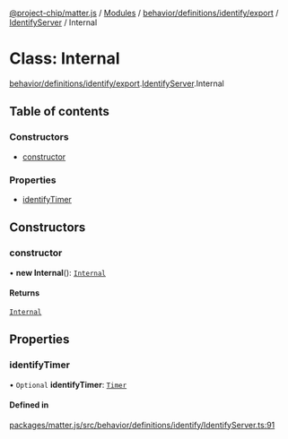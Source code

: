 [@project-chip/matter.js](../README.md) / [Modules](../modules.md) / [behavior/definitions/identify/export](../modules/behavior_definitions_identify_export.md) / [IdentifyServer](../modules/behavior_definitions_identify_export.IdentifyServer.md) / Internal

# Class: Internal

[behavior/definitions/identify/export](../modules/behavior_definitions_identify_export.md).[IdentifyServer](../modules/behavior_definitions_identify_export.IdentifyServer.md).Internal

## Table of contents

### Constructors

- [constructor](behavior_definitions_identify_export.IdentifyServer.Internal.md#constructor)

### Properties

- [identifyTimer](behavior_definitions_identify_export.IdentifyServer.Internal.md#identifytimer)

## Constructors

### constructor

• **new Internal**(): [`Internal`](behavior_definitions_identify_export.IdentifyServer.Internal.md)

#### Returns

[`Internal`](behavior_definitions_identify_export.IdentifyServer.Internal.md)

## Properties

### identifyTimer

• `Optional` **identifyTimer**: [`Timer`](../interfaces/time_export.Timer.md)

#### Defined in

[packages/matter.js/src/behavior/definitions/identify/IdentifyServer.ts:91](https://github.com/project-chip/matter.js/blob/558e12c94a201592c28c7bc0743705360b3e5ca6/packages/matter.js/src/behavior/definitions/identify/IdentifyServer.ts#L91)
